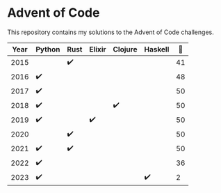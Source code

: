 # Advent of Code

This repository contains my solutions to the Advent of Code challenges.

| Year | Python             | Rust               | Elixir             | Clojure            | Haskell            | :star2: |
|------|--------------------|--------------------|--------------------|--------------------|--------------------|---------|
| 2015 |                    | :heavy_check_mark: |                    |                    |                    | 41      |
| 2016 | :heavy_check_mark: |                    |                    |                    |                    | 48      |
| 2017 | :heavy_check_mark: |                    |                    |                    |                    | 50      |
| 2018 | :heavy_check_mark: |                    |                    | :heavy_check_mark: |                    | 50      |
| 2019 | :heavy_check_mark: |                    | :heavy_check_mark: |                    |                    | 50      |
| 2020 |                    | :heavy_check_mark: |                    |                    |                    | 50      |
| 2021 | :heavy_check_mark: | :heavy_check_mark: |                    |                    |                    | 50      |
| 2022 | :heavy_check_mark: |                    |                    |                    |                    | 36      |
| 2023 | :heavy_check_mark: |                    |                    |                    | :heavy_check_mark: | 2       |
